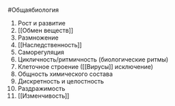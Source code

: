 #Общаябиология 
1. Рост и развитие
2. [[Обмен веществ]]
3. Размножение
4. [[Наследственность]]
5. Саморегуляция
6. Цикличность/ритмичность (биологические ритмы)
7. Клеточное строение ([[Вирусы]] исключение)
8. Общность химического состава
9. Дискретность и целостность
10. Раздражимость
11. [[Изменчивость]] 
